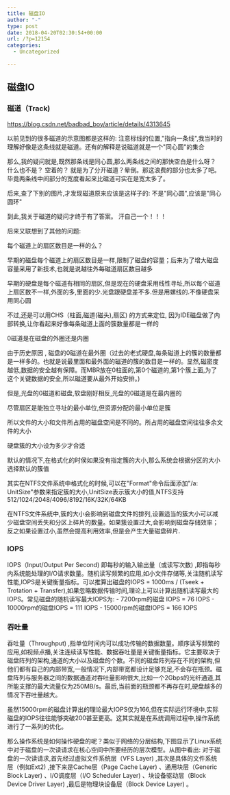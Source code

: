 ```yaml
---
title: 磁盘IO
author: "-"
type: post
date: 2018-04-20T02:30:54+00:00
url: /?p=12154
categories:
  - Uncategorized

---
```

## 磁盘IO
###  磁道（Track) 
https://blog.csdn.net/badbad_boy/article/details/4313645

以前见到的很多磁道的示意图都是这样的: 注意标线的位置,"指向一条线",我当时的理解好像是这条线就是磁道。还有的解释是说磁道就是一个"同心圆"的集合

那么,我的疑问就是,既然那条线是同心圆,那么两条线之间的那快空白是什么呀？ 什么也不是？ 空着的？ 就是为了分开磁道？晕倒。那这浪费的部分也太多了吧。毕竟两条线中间部分的宽度看起来比磁道可实在是宽太多了。

后来,查了下别的图片,才发现磁道原来应该是这样子的: 不是"同心圆",应该是"同心圆环"

到此,我关于磁道的疑问才终于有了答案。 汗自己一个！！！

后来又联想到了其他的问题: 

每个磁道上的扇区数目是一样的么？
  
早期的磁盘每个磁道上的扇区数目是一样,限制了磁盘的容量；后来为了增大磁盘容量采用了新技术,也就是说越往外每磁道扇区数目越多
  
早期的硬盘是每个磁道有相同的扇区,但是现在的硬盘采用线性寻址,所以每个磁道上扇区数不一样,外面的多,里面的少.光盘跟硬盘差不多.但是用螺线的.不像硬盘采用同心圆
  
不过,还是可以用CHS（柱面,磁道(磁头),扇区) 的方式来定位, 因为IDE磁盘做了内部转换,让你看起来好像每条磁道上面的簇数量都是一样的
  
0磁道是在磁盘的外圈还是内圈
  
由于历史原因 , 磁盘的0磁道在最外圈（过去的老式硬盘,每条磁道上的簇的数量都是一样多的。也就是说最里面和最外面的磁道的簇的数目是一样的。显然,磁密度越低,数据的安全越有保障。而MBR放在0柱面的,第0个磁道的,第1个簇上面,为了这个关键数据的安全,所以磁道要从最外开始安排。) 
  
但是,光盘的0磁道和磁盘,软盘刚好相反,光盘的0磁道是在最内圈的
  
尽管扇区是能独立寻址的最小单位,但资源分配的最小单位是簇
  
所以文件的大小和文件所占用的磁盘空间是不同的。所占用的磁盘空间往往多余文件的大小
  
硬盘簇的大小设为多少才合适
  
默认的情况下,在格式化的时侯如果没有指定簇的大小,那么系统会根据分区的大小选择默认的簇值
  
其实在NTFS文件系统中格式化的时候,可以在"Format"命令后面添加"/a: UnitSize"参数来指定簇的大小,UnitSize表示簇大小的值,NTFS支持512/1024/2048/4096/8192/16K/32K/64KB
  
在NTFS文件系统中,簇的大小会影响到磁盘文件的排列,设置适当的簇大小可以减少磁盘空间丢失和分区上碎片的数量。如果簇设置过大,会影响到磁盘存储效率；反之如果设置过小,虽然会提高利用效率,但是会产生大量磁盘碎片.


###  IOPS
IOPS（Input/Output Per Second) 即每秒的输入输出量（或读写次数) ,即指每秒内系统能处理的I/O请求数量。随机读写频繁的应用,如小文件存储等,关注随机读写性能,IOPS是关键衡量指标。可以推算出磁盘的IOPS = 1000ms / (Tseek + Trotation + Transfer),如果忽略数据传输时间,理论上可以计算出随机读写最大的IOPS。常见磁盘的随机读写最大IOPS为:  - 7200rpm的磁盘 IOPS = 76 IOPS - 10000rpm的磁盘IOPS = 111 IOPS - 15000rpm的磁盘IOPS = 166 IOPS

### 吞吐量
吞吐量（Throughput) ,指单位时间内可以成功传输的数据数量。顺序读写频繁的应用,如视频点播,关注连续读写性能、数据吞吐量是关键衡量指标。它主要取决于磁盘阵列的架构,通道的大小以及磁盘的个数。不同的磁盘阵列存在不同的架构,但他们都有自己的内部带宽,一般情况下,内部带宽都设计足够充足,不会存在瓶颈。磁盘阵列与服务器之间的数据通道对吞吐量影响很大,比如一个2Gbps的光纤通道,其所能支撑的最大流量仅为250MB/s。最后,当前面的瓶颈都不再存在时,硬盘越多的情况下吞吐量越大。

虽然15000rpm的磁盘计算出的理论最大IOPS仅为166,但在实际运行环境中,实际磁盘的IOPS往往能够突破200甚至更高。这其实就是在系统调用过程中,操作系统进行了一系列的优化。

那么操作系统是如何操作硬盘的呢？类似于网络的分层结构,下图显示了Linux系统中对于磁盘的一次读请求在核心空间中所要经历的层次模型。从图中看出: 对于磁盘的一次读请求,首先经过虚拟文件系统层（VFS Layer) ,其次是具体的文件系统层（例如Ext2) ,接下来是Cache层（Page Cache Layer) 、通用块层（Generic Block Layer) 、I/O调度层（I/O Scheduler Layer) 、块设备驱动层（Block Device Driver Layer) ,最后是物理块设备层（Block Device Layer) 。
